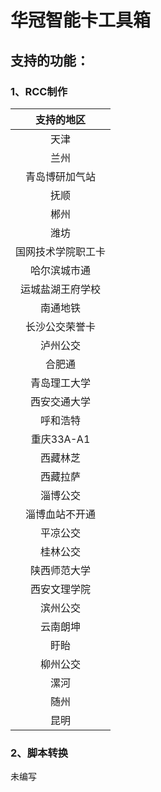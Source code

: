 # 华冠智能卡工具箱
## 支持的功能：
### 1、RCC制作

|   支持的地区   | 
|:---------:|
|    天津     |
|    兰州     |
|  青岛博研加气站  |
|    抚顺     |
|    郴州     |
|    潍坊     |
| 国网技术学院职工卡 |
|  哈尔滨城市通   |
| 运城盐湖王府学校  |
|   南通地铁    |
|  长沙公交荣誉卡  |
|   泸州公交    |
|    合肥通    |
|  青岛理工大学   |
|  西安交通大学   |
|   呼和浩特    |
| 重庆33A-A1  |
|   西藏林芝    |
|   西藏拉萨    |
|   淄博公交    |
|  淄博血站不开通  |
|   平凉公交    |
|   桂林公交    |
|  陕西师范大学   |
|  西安文理学院   |
|   滨州公交    |
|   云南朗坤    |
|    盱眙     |
|   柳州公交    |
|    漯河     |
|    随州     |
|    昆明     | 
### 2、脚本转换
未编写